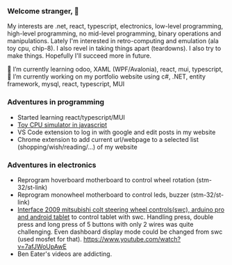 ### Welcome stranger, 👋

My interests are .net, react, typescript, electronics, low-level programming, high-level programming, no mid-level programming, binary operations and manipulations.
Lately I'm interested in retro-computing and emulation (ala toy cpu, chip-8).
I also revel in taking things apart (teardowns).
I also try to make things. Hopefully I'll succeed more in future.

🌱 I’m currently learning odoo, XAML (WPF/Avalonia), react, mui, typescript, <br/>
🔭 I’m currently working on my portfolio website using c#, .NET, entity framework, mysql, react, typescript, MUI

### Adventures in programming
* Started learning react/typescript/MUI
* [Toy CPU simulator in javascript](https://suresh-subedi.github.io/toy-cpu-emulator/)
* VS Code extension to log in with google and edit posts in my website
* Chrome extension to add current url/webpage to a selected list (shopping/wish/reading/...) of my website

### Adventures in electronics
* Reprogram hoverboard motherboard to control wheel rotation (stm-32/st-link)
* Reprogram monowheel motherboard to control leds, buzzer (stm-32/st-link)
* [Interface 2009 mitsubishi colt steering wheel controls(swc), arduino pro and android tablet](https://sureshsubedi.wordpress.com/2022/03/08/adding-steering-wheel-controls-to-mitsubishi-colt-and-imars-10-1-android-tablet/) to control tablet with swc. Handling  press, double press and long press of 5 buttons with only 2 wires was quite challenging. Even dashboard display mode could be changed from swc (used mosfet for that). https://www.youtube.com/watch?v=7afJWoUpAwE
* Ben Eater's videos are addicting.

  

<!--
**Suresh-Subedi/Suresh-Subedi** is a ✨ _special_ ✨ repository because its `README.md` (this file) appears on your GitHub profile.

Here are some ideas to get you started:

- 🔭 I’m currently working on ...
- 🌱 I’m currently learning ...
- 👯 I’m looking to collaborate on ...
- 🤔 I’m looking for help with ...
- 💬 Ask me about ...
- 📫 How to reach me: ...
- 😄 Pronouns: ...
- ⚡ Fun fact: ...
-->
